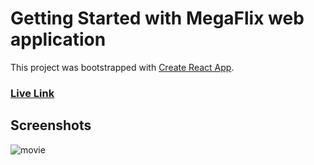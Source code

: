 # Getting Started with MegaFlix web application

This project was bootstrapped with [Create React App](https://github.com/facebook/create-react-app).

### [Live Link](https://saifmohamedo.github.io)

## Screenshots
![movie](https://i.ibb.co/SVyTv7L/973c98bb-c7ab-45c4-b021-3bb50ca5cee3.png)
